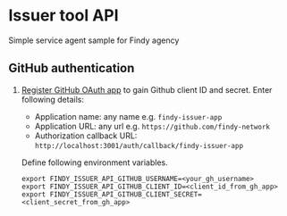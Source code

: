 # Issuer tool API

Simple service agent sample for Findy agency


## GitHub authentication

1. [Register GitHub OAuth app](https://github.com/settings/applications/new) to gain Github client ID and secret. Enter following details:

   - Application name: any name e.g. `findy-issuer-app`
   - Application URL: any url e.g. `https://github.com/findy-network`
   - Authorization callback URL: `http://localhost:3001/auth/callback/findy-issuer-app`

   Define following environment variables.

   ```
   export FINDY_ISSUER_API_GITHUB_USERNAME=<your_gh_username>
   export FINDY_ISSUER_API_GITHUB_CLIENT_ID=<client_id_from_gh_app>
   export FINDY_ISSUER_API_GITHUB_CLIENT_SECRET=<client_secret_from_gh_app>
   ```

